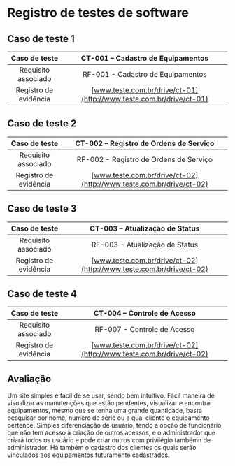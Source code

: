 # Registro de testes de software

## Caso de teste 1
| **Caso de teste** 	| **CT-001 – Cadastro de Equipamentos** 	|
|:---:	|:---:	|
| Requisito associado |RF-001 - Cadastro de Equipamentos |
| Registro de evidência | [www.teste.com.br/drive/ct-01](http://www.teste.com.br/drive/ct-01) |




## Caso de teste 2
| **Caso de teste** 	| **CT-002 – Registro de Ordens de Serviço** 	|
|:---:	|:---:	|
| Requisito associado | RF-002 - Registro de Ordens de Serviço |
| Registro de evidência | [www.teste.com.br/drive/ct-02](http://www.teste.com.br/drive/ct-02) |




## Caso de teste 3
| **Caso de teste** 	| **CT-003 – Atualização de Status** 	|
|:---:	|:---:	|
| Requisito associado | RF-003 - Atualização de Status |
| Registro de evidência | [www.teste.com.br/drive/ct-02](http://www.teste.com.br/drive/ct-02) |


## Caso de teste 4
| **Caso de teste** 	| **CT-004 – Controle de Acesso** 	|
|:---:	|:---:	|
| Requisito associado | RF-007 - Controle de Acesso |
| Registro de evidência | [www.teste.com.br/drive/ct-02](http://www.teste.com.br/drive/ct-02) |




## Avaliação

Um site simples e fácil de se usar, sendo bem intuitivo. Fácil maneira de visualizar as manutenções que estão pendentes, visualizar e encontrar equipamentos, mesmo que se tenha uma grande quantidade, basta pesquisar por nome, numero de série ou a qual cliente o equipamento pertence. Simples diferenciação de usuário, tendo a opção de funcionário, que não tem acesso à criação de outros acessos, e o administrador que criará todos os usuário e pode criar outros com privilégio tambémn de administrador. Há também o cadastro dos clientes os quais serão vinculados aos equipamentos futuramente cadastrados.


